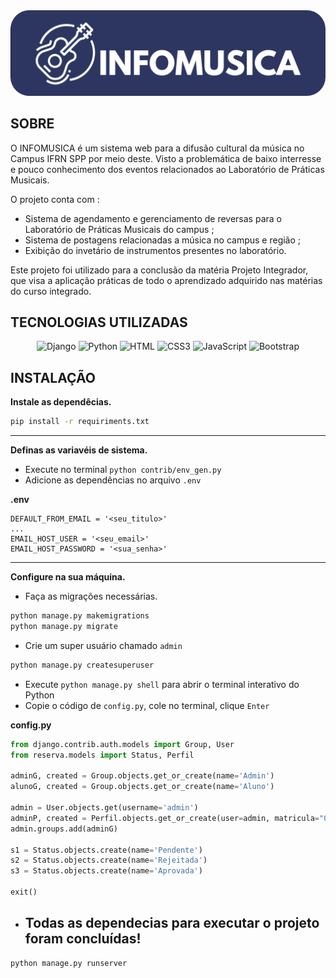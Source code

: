 <img src="static/img/infomusica-logotipo.png" alt="infomusica-logotipo" style="border-radius: 30px;">

## SOBRE
O INFOMUSICA é um sistema web para a difusão cultural da música no Campus IFRN SPP por meio deste. Visto a problemática de baixo interresse e pouco conhecimento dos eventos relacionados ao Laboratório de Práticas Musicais.

O projeto conta com :
- Sistema de agendamento e gerenciamento de reversas para o Laboratório de Práticas Musicais do campus ;
- Sistema de postagens relacionadas a música no campus e região ;
- Exibição do invetário de instrumentos presentes no laboratório.

Este projeto foi utilizado para a conclusão da matéria Projeto Integrador, que visa a aplicação práticas de todo o aprendizado adquirido nas matérias do curso integrado.

## TECNOLOGIAS UTILIZADAS
<div align="center">
  
![Django](https://img.shields.io/badge/-Django-0d1117?style=for-the-badge&logo=Django&logoColor=green)
![Python](https://img.shields.io/badge/-Python-0d1117?style=for-the-badge&logo=Python)
![HTML](https://img.shields.io/badge/-HTML5-0d1117?style=for-the-badge&logo=html5&logoColor) 
![CSS3](https://img.shields.io/badge/-CSS3-0d1117?style=for-the-badge&logo=css3&logoColor=blue) 
![JavaScript](https://img.shields.io/badge/-JavaScript-0d1117?style=for-the-badge&logo=javascript&logoColor) 
![Bootstrap](https://img.shields.io/badge/-Bootstrap-0d1117?style=for-the-badge&logo=bootstrap&logoColor)

</div>

## INSTALAÇÃO
**Instale as dependêcias.**
```bash
pip install -r requiriments.txt
```
---
**Definas as variavéis de sistema.**
- Execute no terminal `python contrib/env_gen.py`
- Adicione as dependências no arquivo `.env`

**.env**
```
DEFAULT_FROM_EMAIL = '<seu_titulo>'
...
EMAIL_HOST_USER = '<seu_email>'
EMAIL_HOST_PASSWORD = '<sua_senha>'
```
---
**Configure na sua máquina.**
- Faça as migrações necessárias.
```bash
python manage.py makemigrations
python manage.py migrate
```

- Crie um super usuário chamado `admin`
```bash
python manage.py createsuperuser
```
- Execute `python manage.py shell` para abrir o terminal interativo do Python
- Copie o código de `config.py`, cole no terminal, clique `Enter`

**config.py**
```py
from django.contrib.auth.models import Group, User
from reserva.models import Status, Perfil

adminG, created = Group.objects.get_or_create(name='Admin')
alunoG, created = Group.objects.get_or_create(name='Aluno')

admin = User.objects.get(username='admin')
adminP, created = Perfil.objects.get_or_create(user=admin, matricula="00001")
admin.groups.add(adminG)

s1 = Status.objects.create(name='Pendente')
s2 = Status.objects.create(name='Rejeitada')
s3 = Status.objects.create(name='Aprovada')

exit()
```
- Todas as dependecias para executar o projeto foram concluídas!
  -
```bash
python manage.py runserver
```